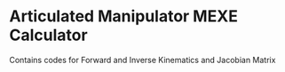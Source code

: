 # Articulated Manipulator MEXE Calculator
 Contains codes for Forward and Inverse Kinematics and Jacobian Matrix

